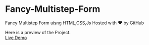 # Fancy-Multistep-Form
Fancy Multistep Form uisng HTML,CSS,Js
Hosted with ❤ by GitHub  

Here is a preview of the Project. <br>
<a href="https://alice-tom.github.io/Multistep-Form/">Live Demo</a>

